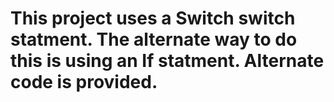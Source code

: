 # This project uses a Switch switch statment. The alternate way to do this is using an If statment. Alternate code is provided.